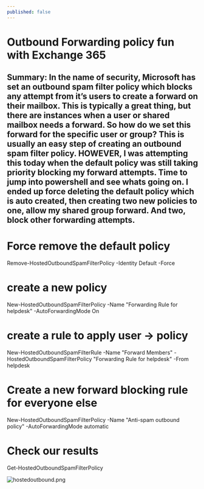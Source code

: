 ```yaml
---
published: false
---
```

# Outbound Forwarding policy fun with Exchange 365

## Summary:  In the name of security, Microsoft has set an outbound spam filter policy which blocks any attempt from it’s users to create a forward on their mailbox.  This is typically a great thing, but there are instances when a user or shared mailbox needs a forward.  So how do we set this forward for the specific user or group?  This is usually an easy step of creating an outbound spam filter policy.   HOWEVER, I was attempting this today when the default policy was still taking priority blocking my forward attempts.  Time to jump into powershell and see whats going on.  I ended up force deleting the default policy which is auto created, then creating two new policies to one, allow my shared group forward.  And two, block other forwarding attempts.

# Force remove the default policy
Remove-HostedOutboundSpamFilterPolicy -Identity Default -Force


# create a new policy 
New-HostedOutboundSpamFilterPolicy -Name "Forwarding Rule for helpdesk" -AutoForwardingMode On

#  create a rule to apply user → policy
New-HostedOutboundSpamFilterRule -Name "Forward Members" -HostedOutboundSpamFilterPolicy "Forwarding Rule for helpdesk" -From helpdesk


#  Create a new forward blocking rule for everyone else 
 New-HostedOutboundSpamFilterPolicy -Name "Anti-spam outbound policy" -AutoForwardingMode automatic


# Check our results
Get-HostedOutboundSpamFilterPolicy

![hostedoutbound.png]({{site.baseurl}}/hostedoutbound.png)

